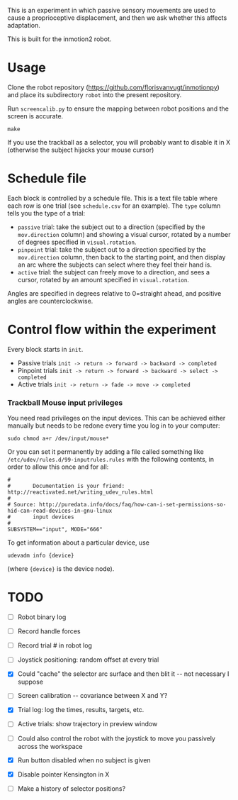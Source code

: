 

This is an experiment in which passive sensory movements are used to cause a proprioceptive displacement, and then we ask whether this affects adaptation.

This is built for the inmotion2 robot.


# Usage

Clone the robot repository (https://github.com/florisvanvugt/inmotionpy) and place its  subdirectory `robot` into the present repository.

Run `screencalib.py` to ensure the mapping between robot positions and the screen is accurate.

`make`


If you use the trackball as a selector, you will probably want to disable it in X (otherwise the subject hijacks your mouse cursor)



# Schedule file

Each block is controlled by a schedule file. This is a text file table where each row is one trial (see `schedule.csv` for an example).
The `type` column tells you the type of a trial:
   * `passive` trial: take the subject out to a direction (specified by the `mov.direction` column) and showing a visual cursor, rotated by a number of degrees specified in `visual.rotation`.
   * `pinpoint` trial: take the subject out to a direction specified by the `mov.direction` column, then back to the starting point, and then display an arc where the subjects can select where they feel their hand is.
   * `active` trial: the subject can freely move to a direction, and sees a cursor, rotated by an amount specified in `visual.rotation`.
   
   
Angles are specified in degrees relative to 0=straight ahead, and positive angles are counterclockwise.




# Control flow within the experiment

Every block starts in `init`.

  * Passive trials `init -> return -> forward -> backward -> completed`
  * Pinpoint trials `init -> return -> forward -> backward -> select -> completed`
  * Active trials `init -> return -> fade -> move -> completed`






### Trackball Mouse input privileges
You need read privileges on the input devices.
This can be achieved either manually but needs to be redone every time you log in to your computer:

```
sudo chmod a+r /dev/input/mouse*
```

Or you can set it permanently by adding a file called something like `/etc/udev/rules.d/99-inputrules.rules` with the following contents, in order to allow this once and for all:

```
#
#       Documentation is your friend: http://reactivated.net/writing_udev_rules.html
#
# Source: http://puredata.info/docs/faq/how-can-i-set-permissions-so-hid-can-read-devices-in-gnu-linux
#       input devices
#
SUBSYSTEM=="input", MODE="666"
```

To get information about a particular device, use

```
udevadm info {device}
```

(where `{device}` is the device node).






# TODO
- [ ] Robot binary log
- [ ] Record handle forces
- [ ] Record trial # in robot log
- [ ] Joystick positioning: random offset at every trial

- [x] Could "cache" the selector arc surface and then blit it -- not necessary I suppose
- [ ] Screen calibration -- covariance between X and Y?
- [x] Trial log: log the times, results, targets, etc.

- [ ] Active trials: show trajectory in preview window

- [ ] Could also control the robot with the joystick to move you passively across the workspace

- [x] Run button disabled when no subject is given
- [x] Disable pointer Kensington in X

- [ ] Make a history of selector positions?
